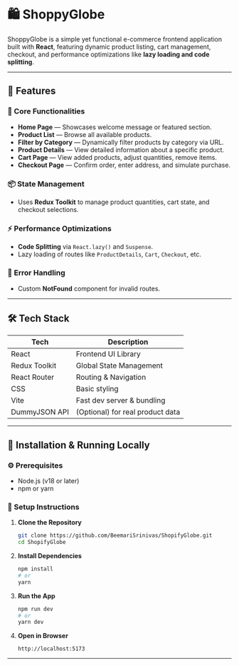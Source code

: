 # 🛍️ ShoppyGlobe

ShoppyGlobe is a simple yet functional e-commerce frontend application built with **React**, featuring dynamic product listing, cart management, checkout, and performance optimizations like **lazy loading and code splitting**.

---

## 🚀 Features

### 🧩 Core Functionalities
- **Home Page** — Showcases welcome message or featured section.
- **Product List** — Browse all available products.
- **Filter by Category** — Dynamically filter products by category via URL.
- **Product Details** — View detailed information about a specific product.
- **Cart Page** — View added products, adjust quantities, remove items.
- **Checkout Page** — Confirm order, enter address, and simulate purchase.

### 📦 State Management
- Uses **Redux Toolkit** to manage product quantities, cart state, and checkout selections.

### ⚡ Performance Optimizations
- **Code Splitting** via `React.lazy()` and `Suspense`.
- Lazy loading of routes like `ProductDetails`, `Cart`, `Checkout`, etc.

### 🧪 Error Handling
- Custom **NotFound** component for invalid routes.

---

## 🛠️ Tech Stack

| Tech         | Description                     |
|--------------|----------------------------------|
| React        | Frontend UI Library              |
| Redux Toolkit| Global State Management          |
| React Router | Routing & Navigation             |
| CSS          | Basic styling                    |
| Vite         | Fast dev server & bundling       |
| DummyJSON API| (Optional) for real product data |

---
## 🧩 Installation & Running Locally

### ⚙️ Prerequisites
- Node.js (v18 or later)
- npm or yarn

### 🔧 Setup Instructions

1. **Clone the Repository**
   ```bash
   git clone https://github.com/BeemariSrinivas/ShopifyGlobe.git
   cd ShopifyGlobe
   ```

2. **Install Dependencies**
   ```bash
   npm install
   # or
   yarn
   ```

3. **Run the App**
   ```bash
   npm run dev
   # or
   yarn dev
   ```

4. **Open in Browser**
   ```
   http://localhost:5173
   ```

---